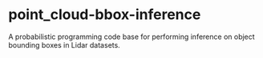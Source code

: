 # point_cloud-bbox-inference
A probabilistic programming code base for performing inference on object bounding boxes in Lidar datasets.
